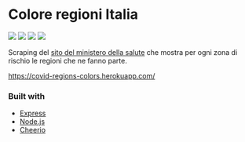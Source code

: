 # Colore regioni Italia
<p>
    <img src="https://heroku-badge.herokuapp.com/?app=covid-regions-colors" />
    <img src="https://img.shields.io/badge/Javascript-yellow" />
    <img src="https://img.shields.io/badge/-node.js-green" />
    <img src="https://img.shields.io/badge/-json-orange" />
</p>

Scraping del [sito del ministero della salute](https://www.salute.gov.it/portale/nuovocoronavirus/dettaglioContenutiNuovoCoronavirus.jsp?area=nuovoCoronavirus&id=5351&lingua=italiano&menu=vuoto) 
che mostra per ogni zona di rischio le regioni che ne fanno parte.

https://covid-regions-colors.herokuapp.com/

### Built with
* [Express](https://expressjs.com/)
* [Node.js](https://nodejs.org/en/)
* [Cheerio](https://cheerio.js.org/)
